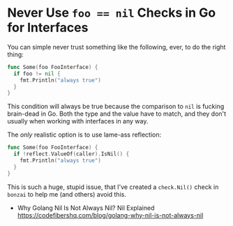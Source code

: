 # Never Use `foo == nil` Checks in Go for Interfaces

You can simple never trust something like the following, ever, to do the
right thing:

```go
func Some(foo FooInterface) {
  if foo != nil {
    fmt.Println("always true")
  }
}
```

This condition will always be true because the comparison to `nil` is
fucking brain-dead in Go. Both the type and the value have to match, and
they don't usually when working with interfaces in any way.

The *only* realistic option is to use lame-ass reflection:

```go
func Some(foo FooInterface) {
  if !reflect.ValueOf(caller).IsNil() {
    fmt.Println("always true")
  }
}
```

This is such a huge, stupid issue, that I've created a `check.Nil()` check
in `bonzai` to help me (and others) avoid this.

* Why Golang Nil Is Not Always Nil? Nil Explained
  <https://codefibershq.com/blog/golang-why-nil-is-not-always-nil>
